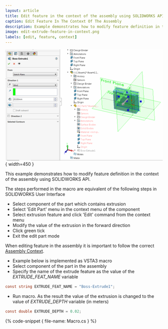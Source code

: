 ```yaml
---
layout: article
title: Edit feature in the context of the assembly using SOLIDWORKS API
caption: Edit Feature In The Context Of The Assembly
description: Example demonstrates how to modify feature definition in the context of the assembly
image: edit-extrude-feature-in-context.png
labels: [edit, feature, context]
---
```

![Boss-Extrude feature is editing in the context of the assembly](edit-extrude-feature-in-context.png){ width=450 }

This example demonstrates how to modify feature definition in the context of the assembly using SOLIDWORKS API.

The steps performed in the macro are equivalent of the following steps in SOLIDWORKS User Interface

* Select component of the part which contains extrusion
* Select 'Edit Part' menu in the context menu of the component
* Select extrusion feature and click 'Edit' command from the context menu
* Modify the value of the extrusion in the forward direction
* Click green tick
* Exit the edit part mode

When editing feature in the assembly it is important to follow the correct [Assembly Context](/solidworks-api/document/assembly/context/).

* Example below is implemented as VSTA3 macro
* Select component of the part in the assembly
* Specify the name of the extrude feature as the value of the *EXTRUDE_FEAT_NAME* variable
~~~ cs
const string EXTRUDE_FEAT_NAME = "Boss-Extrude1";
~~~
* Run macro. As the result the value of the extrusion is changed to the value of *EXTRUDE_DEPTH* variable (in meters)
~~~ cs
const double EXTRUDE_DEPTH = 0.02;
~~~

{% code-snippet { file-name: Macro.cs } %}